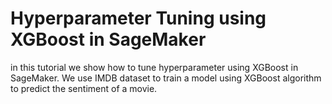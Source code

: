 # Hyperparameter Tuning using XGBoost in SageMaker

in this tutorial we show how to tune hyperparameter using XGBoost in SageMaker. We use IMDB dataset to train a model using XGBoost algorithm to predict the sentiment of a movie.
